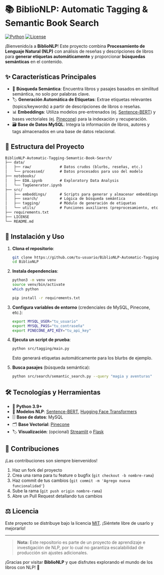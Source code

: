 # 📚 BiblioNLP: Automatic Tagging & Semantic Book Search

[![Python](https://img.shields.io/badge/Python-3.9%2B-blue.svg)](https://www.python.org/)
[![License](https://img.shields.io/badge/License-MIT-yellow.svg)](LICENSE)

¡Bienvenido/a a **BiblioNLP**! Este proyecto combina **Procesamiento de Lenguaje Natural (NLP)** con análisis de reseñas y descripciones de libros para **generar etiquetas automáticamente** y proporcionar **búsquedas semánticas** en el contenido.

## ✨ Características Principales

- 🔎 **Búsqueda Semántica**: Encuentra libros y pasajes basados en similitud semántica, no solo por palabras clave.
- 🏷 **Generación Automática de Etiquetas**: Extrae etiquetas relevantes (topics/keywords) a partir de descripciones de libros o reseñas.
- 📊 **Embeddings**: Utiliza modelos pre-entrenados (ej. [Sentence-BERT](https://www.sbert.net/)) y bases vectoriales (ej. [Pinecone](https://www.pinecone.io/)) para la indexación y recuperación.
- 🗃 **Base de Datos MySQL**: Integra la información de libros, autores y tags almacenados en una base de datos relacional.

## 📂 Estructura del Proyecto

``` txt
BiblioNLP-Automatic-Tagging-Semantic-Book-Search/
├── data/
│   ├── raw/             # Datos crudos (blurbs, reseñas, etc.)
│   └── processed/       # Datos procesados para uso del modelo
├── notebooks/
│   ├── EDA.ipynb        # Exploratory Data Analysis
│   └── TagGenerator.ipynb
├── src/
│   ├── embeddings/      # Scripts para generar y almacenar embeddings
│   ├── search/          # Lógica de búsqueda semántica
│   ├── tagging/         # Módulo de generación de etiquetas
│   └── utils/           # Funciones auxiliares (preprocesamiento, etc.)
├── requirements.txt
├── LICENSE
└── README.md
```

## 🚀 Instalación y Uso

1. **Clona el repositorio**:

   ```bash
   git clone https://github.com/tu-usuario/BiblioNLP-Automatic-Tagging-Semantic-Book-Search.git
   cd BiblioNLP
   ```

2. **Instala dependencias**:

   ```bash
   python3 -m venv venv
   source venv/bin/activate
   which python

   pip install -r requirements.txt
   ```

3. **Configura variables de entorno** (credenciales de MySQL, Pinecone, etc.):

   ```bash
   export MYSQL_USER="tu_usuario"
   export MYSQL_PASS="tu_contraseña"
   export PINECONE_API_KEY="tu_api_key"
   ```

4. **Ejecuta un script de prueba**:

   ```bash
   python src/tagging/main.py
   ```

   Esto generará etiquetas automáticamente para los blurbs de ejemplo.

5. **Busca pasajes** (búsqueda semántica):

   ```bash
   python src/search/semantic_search.py --query "magia y aventuras"
   ```

## 🛠 Tecnologías y Herramientas

- 🐍 **Python 3.9+**
- 🧠 **Modelos NLP**: [Sentence-BERT](https://www.sbert.net/), [Hugging Face Transformers](https://huggingface.co/)
- 🗄️ **Base de datos**: MySQL
- 🗂 **Base Vectorial**: [Pinecone](https://www.pinecone.io/)
- 🏷 **Visualización**: (opcional) [Streamlit](https://streamlit.io/) o [Flask](https://flask.palletsprojects.com/)

## 🙌 Contribuciones

¡Las contribuciones son siempre bienvenidos!

1. Haz un fork del proyecto
2. Crea una rama para tu feature o bugfix (`git checkout -b nombre-rama`)  
3. Haz commit de tus cambios (`git commit -m 'Agrego nueva funcionalidad'`)  
4. Sube la rama (`git push origin nombre-rama`)  
5. Abre un Pull Request detallando tus cambios  

## ⚖️ Licencia

Este proyecto se distribuye bajo la licencia [MIT](LICENSE). ¡Siéntete libre de usarlo y mejorarlo!

---

> **Nota:** Este repositorio es parte de un proyecto de aprendizaje e investigación de NLP, por lo cual no garantiza escalabilidad de producción sin ajustes adicionales. 

¡Gracias por visitar **BiblioNLP** y que disfrutes explorando el mundo de los libros con NLP! 🎉
